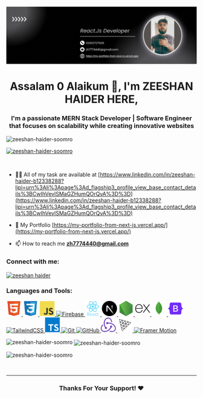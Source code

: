 ![logo](Purple-Abstract-Graphic-Design-LinkedIn-Article-Cover-Image.gif)
<h1 align="center">Assalam 0 Alaikum 🤍, I'm ZEESHAN HAIDER HERE,</h1>
<h3 align="center">I'm a passionate MERN Stack Developer | Software Engineer that focuses on scalability while creating innovative websites</h3>

<p align="left"> <img src="https://komarev.com/ghpvc/?username=zeeshan-haider-soomro&label=Profile%20views&color=0e75b6&style=flat" alt="zeeshan-haider-soomro" /> </p>

<p align="left"> <a href="https://github.com/ryo-ma/github-profile-trophy"><img src="https://github-profile-trophy.vercel.app/?username=zeeshan-haider-soomro" alt="zeeshan-haider-soomro" /></a> </p>

<p align="left"> <a href="https://twitter.com/" target="blank"><img src="https://img.shields.io/twitter/follow/?logo=twitter&style=for-the-badge" alt="" /></a> </p>

- 👨‍💻 All of my task are available at [https://www.linkedin.com/in/zeeshan-haider-b12338288?lipi=urn%3Ali%3Apage%3Ad_flagship3_profile_view_base_contact_details%3BCwIhVevlSMaGZHumQOrQvA%3D%3D](https://www.linkedin.com/in/zeeshan-haider-b12338288?lipi=urn%3Ali%3Apage%3Ad_flagship3_profile_view_base_contact_details%3BCwIhVevlSMaGZHumQOrQvA%3D%3D)

- 📄 My Portfolio [https://my-portfolio-from-next-js.vercel.app/](https://my-portfolio-from-next-js.vercel.app/)

- 📫 How to reach me **zh7774440@gmail.com**

<h3 align="left">Connect with me:</h3>
<p align="left">
<a href="https://linkedin.com/in/zeeshan haider" target="blank"><img align="center" src="https://raw.githubusercontent.com/rahuldkjain/github-profile-readme-generator/master/src/images/icons/Social/linked-in-alt.svg" alt="zeeshan haider" height="30" width="40" /></a>
</p>

<h3 align="left">Languages and Tools:</h3>
<p align="left">
  <!-- HTML -->
  <a href="https://developer.mozilla.org/en-US/docs/Web/HTML" target="_blank" rel="noreferrer">
    <img src="https://raw.githubusercontent.com/devicons/devicon/master/icons/html5/html5-original.svg" alt="HTML" width="40" height="40"/>
  </a>
  <!-- CSS -->
  <a href="https://developer.mozilla.org/en-US/docs/Web/CSS" target="_blank" rel="noreferrer">
    <img src="https://raw.githubusercontent.com/devicons/devicon/master/icons/css3/css3-original.svg" alt="CSS" width="40" height="40"/>
  </a>
  <!-- JavaScript -->
  <a href="https://developer.mozilla.org/en-US/docs/Web/JavaScript" target="_blank" rel="noreferrer">
    <img src="https://raw.githubusercontent.com/devicons/devicon/master/icons/javascript/javascript-original.svg" alt="JavaScript" width="40" height="40"/>
  </a>
  <!-- Firebase -->
  <a href="https://firebase.google.com/" target="_blank" rel="noreferrer">
    <img src="https://www.vectorlogo.zone/logos/firebase/firebase-icon.svg" alt="Firebase" width="40" height="40"/>
  </a>
  <!-- React -->
  <a href="https://reactjs.org/" target="_blank" rel="noreferrer">
    <img src="https://raw.githubusercontent.com/devicons/devicon/master/icons/react/react-original-wordmark.svg" alt="React" width="40" height="40"/>
  </a>
  <!-- Next.js -->
  <a href="https://nextjs.org/" target="_blank" rel="noreferrer">
    <img src="https://raw.githubusercontent.com/devicons/devicon/master/icons/nextjs/nextjs-original.svg" alt="Next.js" width="40" height="40"/>
  </a>
  <!-- Node.js -->
  <a href="https://nodejs.org/" target="_blank" rel="noreferrer">
    <img src="https://raw.githubusercontent.com/devicons/devicon/master/icons/nodejs/nodejs-original.svg" alt="Node.js" width="40" height="40"/>
  </a>
  <!-- Express -->
  <a href="https://expressjs.com/" target="_blank" rel="noreferrer">
    <img src="https://raw.githubusercontent.com/devicons/devicon/master/icons/express/express-original.svg" alt="Express" width="40" height="40"/>
  </a>
  <!-- MongoDB -->
  <a href="https://www.mongodb.com/" target="_blank" rel="noreferrer">
    <img src="https://raw.githubusercontent.com/devicons/devicon/master/icons/mongodb/mongodb-original.svg" alt="MongoDB" width="40" height="40"/>
  </a>
  <!-- Bootstrap -->
  <a href="https://getbootstrap.com/" target="_blank" rel="noreferrer">
    <img src="https://raw.githubusercontent.com/devicons/devicon/master/icons/bootstrap/bootstrap-plain.svg" alt="Bootstrap" width="40" height="40"/>
  </a>
  <!-- Tailwind -->
  <a href="https://tailwindcss.com/" target="_blank" rel="noreferrer">
    <img src="https://www.vectorlogo.zone/logos/tailwindcss/tailwindcss-icon.svg" alt="TailwindCSS" width="40" height="40"/>
  </a>
  <!-- TypeScript -->
  <a href="https://www.typescriptlang.org/" target="_blank" rel="noreferrer">
    <img src="https://raw.githubusercontent.com/devicons/devicon/master/icons/typescript/typescript-original.svg" alt="TypeScript" width="40" height="40"/>
  </a>
  <!-- Git -->
  <a href="https://git-scm.com/" target="_blank" rel="noreferrer">
    <img src="https://www.vectorlogo.zone/logos/git-scm/git-scm-icon.svg" alt="Git" width="40" height="40"/>
  </a>
  <!-- GitHub -->
  <a href="https://github.com/" target="_blank" rel="noreferrer">
    <img src="https://github.githubassets.com/images/modules/logos_page/GitHub-Mark.png" alt="GitHub" width="40" height="40"/>
  </a>
  <!-- Redux -->
  <a href="https://redux.js.org/" target="_blank" rel="noreferrer">
    <img src="https://raw.githubusercontent.com/devicons/devicon/master/icons/redux/redux-original.svg" alt="Redux" width="40" height="40"/>
  </a>
  <!-- Three.js -->
  <a href="https://threejs.org/" target="_blank" rel="noreferrer">
    <img src="https://raw.githubusercontent.com/devicons/devicon/master/icons/threejs/threejs-original.svg" alt="Three.js" width="40" height="40"/>
  </a>
  <!-- Framer Motion -->
  <a href="https://www.framer.com/motion/" target="_blank" rel="noreferrer">
    <img src="https://raw.githubusercontent.com/framer/motion/main/.github/motion-icon-black.svg" alt="Framer Motion" width="40" height="40"/>
  </a>
</p>




<p><img align="left" src="https://github-readme-stats.vercel.app/api/top-langs?username=zeeshan-haider-soomro&show_icons=true&locale=en&layout=compact" alt="zeeshan-haider-soomro" /></p>

<p>&nbsp;<img align="center" src="https://github-readme-stats.vercel.app/api?username=zeeshan-haider-soomro&show_icons=true&locale=en" alt="zeeshan-haider-soomro" /></p>

<p><img align="center" src="https://github-readme-streak-stats.herokuapp.com/?user=zeeshan-haider-soomro&" alt="zeeshan-haider-soomro" /></p>

<br>


<hr>
<h3 align="center" >Thanks For Your Support! ❤️</h3>
